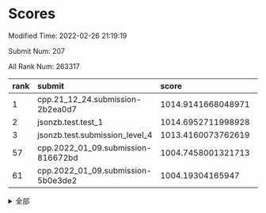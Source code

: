 # Scores

Modified Time: 2022-02-26 21:19:19

Submit Num: 207

All Rank Num: 263317

| rank |               submit               |       score        |       sigma        | pk_num |
| :--- | :--------------------------------- | :----------------- | :----------------- | :----- |
| 1    | cpp.21_12_24.submission-2b2ea0d7   | 1014.9141668048971 | 0.8612728505929732 | 5090   |
| 2    | jsonzb.test.test_1                 | 1014.6952711998928 | 0.8657002780102119 | 5091   |
| 3    | jsonzb.test.submission_level_4     | 1013.4160073762619 | 0.8088463009829334 | 5083   |
| 57   | cpp.2022_01_09.submission-816672bd | 1004.7458001321713 | 0.7061705667631955 | 5085   |
| 61   | cpp.2022_01_09.submission-5b0e3de2 | 1004.19304165947   | 0.7156988433391495 | 5086   |


<details>
<summary>全部</summary>

| rank |                 submit                 |       score        |       sigma        | pk_num |
| :--- | :------------------------------------- | :----------------- | :----------------- | :----- |
| 1    | cpp.21_12_24.submission-2b2ea0d7       | 1014.9141668048971 | 0.8612728505929732 | 5090   |
| 2    | jsonzb.test.test_1                     | 1014.6952711998928 | 0.8657002780102119 | 5091   |
| 3    | jsonzb.test.submission_level_4         | 1013.4160073762619 | 0.8088463009829334 | 5083   |
| 4    | gobigger.level_3.submission_level_3_29 | 1011.5851809715899 | 0.7675018771602188 | 5085   |
| 5    | gobigger.level_3.submission_level_3_46 | 1011.2523990597099 | 0.7716142943861145 | 5082   |
| 6    | gobigger.level_3.submission_level_3_4  | 1011.1220424825823 | 0.7683505380399545 | 5087   |
| 7    | gobigger.level_3.submission_level_3_28 | 1011.0689054106317 | 0.7653999994421457 | 5087   |
| 8    | gobigger.level_3.submission_level_3_34 | 1011.0131070613239 | 0.7960885889724113 | 5091   |
| 9    | gobigger.level_3.submission_level_3_8  | 1010.988424294362  | 0.7653418118574    | 5092   |
| 10   | gobigger.level_3.submission_level_3_38 | 1010.9298137069136 | 0.7526946532117488 | 5085   |
| 11   | gobigger.level_3.submission_level_3_5  | 1010.9059752721283 | 0.7645304194814141 | 5088   |
| 12   | gobigger.level_3.submission_level_3_26 | 1010.878290097155  | 0.7681882443193234 | 5087   |
| 13   | gobigger.level_3.submission_level_3_2  | 1010.8016956298227 | 0.7806396028417498 | 5086   |
| 14   | gobigger.level_3.submission_level_3_15 | 1010.6205546192889 | 0.7536959099305373 | 5087   |
| 15   | gobigger.level_3.submission_level_3_19 | 1010.5963374216477 | 0.7462496952935612 | 5090   |
| 16   | gobigger.level_3.submission_level_3_27 | 1010.5257034412673 | 0.7544750573118283 | 5089   |
| 17   | gobigger.level_3.submission_level_3_12 | 1010.4153627941723 | 0.7932772252030411 | 5090   |
| 18   | gobigger.level_3.submission_level_3_9  | 1010.3730572566892 | 0.7655434875262062 | 5085   |
| 19   | gobigger.level_3.submission_level_3_35 | 1010.3672373147534 | 0.7437989530883105 | 5087   |
| 20   | gobigger.level_3.submission_level_3_41 | 1010.3467076407187 | 0.7483241571764899 | 5089   |
| 21   | gobigger.level_3.submission_level_3_32 | 1010.3396754925485 | 0.7571111430716417 | 5086   |
| 22   | gobigger.level_3.submission_level_3_14 | 1010.3239852509006 | 0.7656529019439431 | 5090   |
| 23   | gobigger.level_3.submission_level_3_17 | 1010.2982026641467 | 0.7676669133934588 | 5089   |
| 24   | gobigger.level_3.submission_level_3_3  | 1010.2685916395075 | 0.7429824397505158 | 5087   |
| 25   | gobigger.level_3.submission_level_3_20 | 1010.112122254153  | 0.7490978032825072 | 5090   |
| 26   | gobigger.level_3.submission_level_3_21 | 1010.072375915178  | 0.7599181541839587 | 5085   |
| 27   | gobigger.level_3.submission_level_3_40 | 1009.9873016681331 | 0.7904288018275367 | 5093   |
| 28   | gobigger.level_3.submission_level_3_31 | 1009.963118527448  | 0.7870594982296317 | 5079   |
| 29   | gobigger.level_3.submission_level_3_37 | 1009.8420615831885 | 0.7612470930030072 | 5092   |
| 30   | gobigger.level_3.submission_level_3_25 | 1009.8317448024999 | 0.7543829299112524 | 5085   |
| 31   | gobigger.level_3.submission_level_3_45 | 1009.7394254366071 | 0.7554462409519096 | 5095   |
| 32   | gobigger.level_3.submission_level_3_11 | 1009.6571079669748 | 0.7352833907291123 | 5091   |
| 33   | gobigger.level_3.submission_level_3_10 | 1009.6518308236801 | 0.7484006218275376 | 5091   |
| 34   | gobigger.level_3.submission_level_3_47 | 1009.6322577002986 | 0.752425618055942  | 5097   |
| 35   | gobigger.level_3.submission_level_3_18 | 1009.6159761349749 | 0.759749208009171  | 5094   |
| 36   | gobigger.level_3.submission_level_3_36 | 1009.6159635042259 | 0.7622608946725771 | 5087   |
| 37   | gobigger.level_3.submission_level_3_44 | 1009.5936928551054 | 0.75600208043175   | 5091   |
| 38   | gobigger.level_3.submission_level_3_42 | 1009.403558268607  | 0.7554880328759466 | 5084   |
| 39   | gobigger.level_3.submission_level_3_39 | 1009.3364846203388 | 0.7496734731314052 | 5089   |
| 40   | gobigger.level_3.submission_level_3_24 | 1009.2832498788337 | 0.7410873991363508 | 5090   |
| 41   | gobigger.level_3.submission_level_3_22 | 1009.2449867512142 | 0.744504235748853  | 5088   |
| 42   | gobigger.level_3.submission_level_3_33 | 1009.149088473472  | 0.7528327249686099 | 5087   |
| 43   | gobigger.level_3.submission_level_3_1  | 1009.0639116961632 | 0.7699766923208693 | 5091   |
| 44   | gobigger.level_3.submission_level_3_23 | 1008.9777949750688 | 0.7298449072258499 | 5084   |
| 45   | gobigger.level_3.submission_level_3_43 | 1008.9525628548237 | 0.7424537469625485 | 5088   |
| 46   | gobigger.level_3.submission_level_3_13 | 1008.8444821790254 | 0.7522199337793403 | 5090   |
| 47   | gobigger.level_3.submission_level_3_0  | 1008.8134881642212 | 0.7543439215065343 | 5086   |
| 48   | gobigger.level_3.submission_level_3_6  | 1008.8122709700401 | 0.7370347456296867 | 5089   |
| 49   | gobigger.level_3.submission_level_3_48 | 1008.7139139759636 | 0.7294159821344054 | 5089   |
| 50   | gobigger.level_3.submission_level_3_30 | 1008.5955858332755 | 0.7238093824548363 | 5090   |
| 51   | gobigger.level_3.submission_level_3_16 | 1008.5562954245938 | 0.7595152961858463 | 5088   |
| 52   | gobigger.level_3.submission_level_3_49 | 1008.3180803608369 | 0.7218146289342661 | 5087   |
| 53   | gobigger.level_3.submission_level_3_7  | 1008.2559846778115 | 0.7485559453664227 | 5092   |
| 54   | gobigger.level_1.submission_level_1_15 | 1004.8508995094674 | 0.7276606883647927 | 5088   |
| 55   | gobigger.level_1.submission_level_1_14 | 1004.8451785321141 | 0.7255959552859043 | 5086   |
| 56   | gobigger.level_1.submission_level_1_29 | 1004.8042994742001 | 0.7206086671201566 | 5083   |
| 57   | cpp.2022_01_09.submission-816672bd     | 1004.7458001321713 | 0.7061705667631955 | 5085   |
| 58   | gobigger.level_1.submission_level_1_1  | 1004.3727514010757 | 0.7167441147488938 | 5084   |
| 59   | gobigger.level_1.submission_level_1_46 | 1004.3498212364254 | 0.7218066838254639 | 5087   |
| 60   | gobigger.level_1.submission_level_1_26 | 1004.223826516664  | 0.714727818835973  | 5087   |
| 61   | cpp.2022_01_09.submission-5b0e3de2     | 1004.19304165947   | 0.7156988433391495 | 5086   |
| 62   | gobigger.level_1.submission_level_1_2  | 1004.1539139926878 | 0.7113929771143573 | 5085   |
| 63   | gobigger.level_1.submission_level_1_4  | 1004.1202330445162 | 0.7209303454828446 | 5091   |
| 64   | gobigger.level_1.submission_level_1_19 | 1004.0545829116585 | 0.7081601629826295 | 5091   |
| 65   | gobigger.level_1.submission_level_1_47 | 1004.0342632290628 | 0.7164273177711792 | 5088   |
| 66   | gobigger.level_1.submission_level_1_31 | 1004.0309519555799 | 0.7134174342584568 | 5082   |
| 67   | gobigger.level_1.submission_level_1_41 | 1003.8429181104802 | 0.727348893243504  | 5090   |
| 68   | gobigger.level_1.submission_level_1_3  | 1003.8244618807632 | 0.7262114141589902 | 5087   |
| 69   | gobigger.level_1.submission_level_1_12 | 1003.8119459243288 | 0.7145778050955021 | 5087   |
| 70   | gobigger.level_1.submission_level_1_21 | 1003.7590789006599 | 0.7032331176008323 | 5083   |
| 71   | gobigger.level_1.submission_level_1_37 | 1003.7119307106486 | 0.7169066411755333 | 5088   |
| 72   | gobigger.level_1.submission_level_1_42 | 1003.6962922441945 | 0.707369924235327  | 5090   |
| 73   | gobigger.level_1.submission_level_1_5  | 1003.6441216092774 | 0.7213401516873339 | 5083   |
| 74   | gobigger.level_1.submission_level_1_13 | 1003.6357606592494 | 0.7237575495011712 | 5081   |
| 75   | gobigger.level_1.submission_level_1_6  | 1003.6349622337734 | 0.717445015316376  | 5088   |
| 76   | gobigger.level_1.submission_level_1_30 | 1003.6264759502948 | 0.7152342068008745 | 5087   |
| 77   | gobigger.level_1.submission_level_1_49 | 1003.5686307181451 | 0.7299179344218949 | 5090   |
| 78   | gobigger.level_1.submission_level_1_32 | 1003.5683221395756 | 0.7034683933444851 | 5092   |
| 79   | gobigger.level_1.submission_level_1_7  | 1003.5159525977812 | 0.7124522597407444 | 5089   |
| 80   | gobigger.level_1.submission_level_1_22 | 1003.4736508577487 | 0.7134154071482439 | 5088   |
| 81   | gobigger.level_1.submission_level_1_35 | 1003.4482854854491 | 0.7187986988993995 | 5089   |
| 82   | gobigger.level_1.submission_level_1_33 | 1003.3108214230119 | 0.7150369899436939 | 5085   |
| 83   | gobigger.level_1.submission_level_1_16 | 1003.2321311920589 | 0.7255238612328706 | 5085   |
| 84   | gobigger.level_1.submission_level_1_39 | 1003.135408238265  | 0.7156683226782512 | 5087   |
| 85   | gobigger.level_1.submission_level_1_17 | 1003.0319360958046 | 0.7191586893359685 | 5092   |
| 86   | gobigger.level_1.submission_level_1_38 | 1002.9899872490344 | 0.7121101942580172 | 5091   |
| 87   | gobigger.level_1.submission_level_1_25 | 1002.9129237996169 | 0.7148715473193802 | 5085   |
| 88   | gobigger.level_1.submission_level_1_27 | 1002.8938680818325 | 0.7166797635093238 | 5087   |
| 89   | gobigger.level_1.submission_level_1_43 | 1002.8533438214283 | 0.7029995325756739 | 5086   |
| 90   | gobigger.level_1.submission_level_1_23 | 1002.7843512668001 | 0.7223189759314664 | 5082   |
| 91   | gobigger.level_1.submission_level_1_9  | 1002.7767371991994 | 0.7180627593900134 | 5093   |
| 92   | gobigger.level_1.submission_level_1_34 | 1002.7294490485625 | 0.7091049725219111 | 5090   |
| 93   | gobigger.level_1.submission_level_1_44 | 1002.6955319482809 | 0.7077120723757356 | 5092   |
| 94   | gobigger.level_1.submission_level_1_10 | 1002.6149524016836 | 0.7094992185323962 | 5087   |
| 95   | gobigger.level_1.submission_level_1_18 | 1002.5997781010252 | 0.7210315210210323 | 5086   |
| 96   | gobigger.level_1.submission_level_1_8  | 1002.5466468108467 | 0.7173005814677782 | 5090   |
| 97   | gobigger.level_1.submission_level_1_0  | 1002.5436624820682 | 0.7215667385609826 | 5090   |
| 98   | gobigger.level_1.submission_level_1_36 | 1002.5090116195819 | 0.7031080711897042 | 5094   |
| 99   | gobigger.level_1.submission_level_1_45 | 1002.4229367306751 | 0.7042013447025857 | 5095   |
| 100  | gobigger.level_1.submission_level_1_28 | 1002.3803536744971 | 0.7104398576401326 | 5087   |
| 101  | gobigger.level_1.submission_level_1_40 | 1002.1384982660028 | 0.7182076394488132 | 5091   |
| 102  | gobigger.level_1.submission_level_1_24 | 1001.8828707309415 | 0.7127925820342085 | 5084   |
| 103  | gobigger.level_1.submission_level_1_20 | 1001.8762893568351 | 0.709574453977934  | 5092   |
| 104  | gobigger.level_1.submission_level_1_48 | 1001.7602359512949 | 0.7066857010553196 | 5087   |
| 105  | gobigger.level_1.submission_level_1_11 | 1001.5342819751675 | 0.7076767109374816 | 5088   |
| 106  | gobigger.random.submission_random_41   | 997.8373369873491  | 0.7103852420880642 | 5085   |
| 107  | gobigger.random.submission_random_45   | 997.2251755186282  | 0.7037934280327162 | 5087   |
| 108  | gobigger.random.submission_random_47   | 997.0462544791355  | 0.7002978036300627 | 5091   |
| 109  | gobigger.random.submission_random_21   | 996.9545201719725  | 0.7128525303568265 | 5090   |
| 110  | gobigger.random.submission_random_28   | 996.9389327992276  | 0.7082849889790227 | 5089   |
| 111  | gobigger.random.submission_random_33   | 996.8931191694596  | 0.7090825089803156 | 5088   |
| 112  | gobigger.random.submission_random_35   | 996.8830867988839  | 0.7097262475584046 | 5084   |
| 113  | gobigger.random.submission_random_32   | 996.7329561098071  | 0.7012103336830464 | 5088   |
| 114  | gobigger.random.submission_random_15   | 996.6923144035609  | 0.7020650643874227 | 5088   |
| 115  | gobigger.random.submission_random_1    | 996.6280039046741  | 0.7065432293479869 | 5088   |
| 116  | gobigger.random.submission_random_9    | 996.6042386631993  | 0.7054802395760625 | 5089   |
| 117  | gobigger.random.submission_random_2    | 996.600190805232   | 0.7077002050815849 | 5087   |
| 118  | gobigger.random.submission_random_22   | 996.5939735066427  | 0.7182384589722508 | 5091   |
| 119  | gobigger.random.submission_random_19   | 996.5184898439361  | 0.7308832119501892 | 5090   |
| 120  | gobigger.random.submission_random_6    | 996.5066219490798  | 0.704426016636303  | 5090   |
| 121  | gobigger.random.submission_random_10   | 996.4333842801602  | 0.7115321890170272 | 5090   |
| 122  | gobigger.random.submission_random_24   | 996.3710623698886  | 0.7078092125295052 | 5090   |
| 123  | gobigger.random.submission_random_30   | 996.27586592048    | 0.7062854933601743 | 5089   |
| 124  | gobigger.random.submission_random_25   | 996.2422341021058  | 0.7130657903051305 | 5086   |
| 125  | gobigger.random.submission_random_0    | 996.2188411823373  | 0.7323466939357931 | 5089   |
| 126  | gobigger.random.submission_random_26   | 996.1363718955454  | 0.7117589433343714 | 5085   |
| 127  | gobigger.random.submission_random_20   | 996.1300457037821  | 0.714883188676729  | 5090   |
| 128  | gobigger.random.submission_random_34   | 996.0805229912883  | 0.723390019497751  | 5085   |
| 129  | gobigger.random.submission_random_42   | 996.0735684009411  | 0.7158682249320055 | 5093   |
| 130  | gobigger.random.submission_random_44   | 996.0515114410997  | 0.7064388394473472 | 5086   |
| 131  | gobigger.random.submission_random_37   | 996.0447415750566  | 0.7126516681381696 | 5090   |
| 132  | gobigger.random.submission_random_4    | 995.9585028584347  | 0.7065228136061912 | 5086   |
| 133  | gobigger.random.submission_random_36   | 995.9499304889838  | 0.6984573138750614 | 5088   |
| 134  | gobigger.random.submission_random_11   | 995.902528431755   | 0.7216379154093525 | 5089   |
| 135  | gobigger.random.submission_random_48   | 995.8895936464595  | 0.7035947666411174 | 5094   |
| 136  | gobigger.random.submission_random_39   | 995.8371106798955  | 0.7048746502497042 | 5089   |
| 137  | gobigger.random.submission_random_8    | 995.7823333616328  | 0.6955703626393169 | 5091   |
| 138  | gobigger.random.submission_random_49   | 995.7778082939419  | 0.7168605894621329 | 5086   |
| 139  | gobigger.random.submission_random_13   | 995.7414290812294  | 0.7223891919058837 | 5089   |
| 140  | gobigger.random.submission_random_29   | 995.7044179119428  | 0.7101169130511676 | 5090   |
| 141  | gobigger.random.submission_random_46   | 995.4837962945991  | 0.7030090022629523 | 5092   |
| 142  | gobigger.random.submission_random_18   | 995.4456956603321  | 0.7066872187404464 | 5093   |
| 143  | gobigger.random.submission_random_27   | 995.4314265927661  | 0.7107046599513699 | 5090   |
| 144  | gobigger.random.submission_random_23   | 995.3995448374774  | 0.7243936206326581 | 5089   |
| 145  | gobigger.random.submission_random_12   | 995.3898667783933  | 0.7064286493279355 | 5091   |
| 146  | gobigger.random.submission_random_3    | 995.3838211163767  | 0.7088324336912787 | 5090   |
| 147  | gobigger.random.submission_random_5    | 995.3747890614085  | 0.7172630185282828 | 5091   |
| 148  | gobigger.random.submission_random_38   | 995.3678941659474  | 0.7175306699934598 | 5087   |
| 149  | gobigger.random.submission_random_43   | 995.3275084486785  | 0.701388698986806  | 5088   |
| 150  | gobigger.random.submission_random_7    | 994.9976508865959  | 0.7149008741865596 | 5086   |
| 151  | gobigger.random.submission_random_17   | 994.9075600219584  | 0.704226049286739  | 5086   |
| 152  | gobigger.random.submission_random_31   | 994.834660246528   | 0.711254538720012  | 5085   |
| 153  | gobigger.random.submission_random_40   | 994.7190926207437  | 0.7140800871782589 | 5086   |
| 154  | gobigger.level_2.submission_level_2_28 | 994.6082889234742  | 0.7258030509122185 | 5092   |
| 155  | gobigger.random.submission_random_14   | 994.553017829468   | 0.7179690318320956 | 5087   |
| 156  | gobigger.level_2.submission_level_2_35 | 994.2991490553452  | 0.7247716809813113 | 5091   |
| 157  | gobigger.random.submission_random_16   | 994.2223059801252  | 0.7053897381042404 | 5088   |
| 158  | gobigger.level_2.submission_level_2_1  | 993.8657853755935  | 0.7383833385388303 | 5091   |
| 159  | gobigger.level_2.submission_level_2_26 | 993.1434431169546  | 0.7428024922350356 | 5094   |
| 160  | gobigger.level_2.submission_level_2_4  | 993.1361479867006  | 0.7469011525102439 | 5089   |
| 161  | gobigger.level_2.submission_level_2_7  | 993.0846410684835  | 0.7476355005517115 | 5089   |
| 162  | gobigger.level_2.submission_level_2_0  | 993.0719787553495  | 0.7392995818791626 | 5092   |
| 163  | gobigger.level_2.submission_level_2_13 | 992.9272920618139  | 0.7576337101180781 | 5090   |
| 164  | gobigger.level_2.submission_level_2_9  | 992.8790406505175  | 0.7383980037295574 | 5088   |
| 165  | gobigger.level_2.submission_level_2_23 | 992.7533662643549  | 0.7502297836805653 | 5086   |
| 166  | gobigger.level_2.submission_level_2_44 | 992.7248889647105  | 0.7537831012679528 | 5088   |
| 167  | gobigger.level_2.submission_level_2_34 | 992.7035104697269  | 0.7530437607225056 | 5088   |
| 168  | gobigger.level_2.submission_level_2_40 | 992.6066156788706  | 0.7402251494458026 | 5090   |
| 169  | gobigger.level_2.submission_level_2_42 | 992.532444816654   | 0.7450029214195133 | 5092   |
| 170  | gobigger.level_2.submission_level_2_3  | 992.5279298422271  | 0.7425441317583324 | 5086   |
| 171  | gobigger.level_2.submission_level_2_18 | 992.348649604532   | 0.731922907980644  | 5091   |
| 172  | gobigger.level_2.submission_level_2_5  | 992.3358128839287  | 0.7502193390353816 | 5089   |
| 173  | gobigger.level_2.submission_level_2_19 | 992.3296061755385  | 0.7411332783983707 | 5088   |
| 174  | gobigger.level_2.submission_level_2_24 | 992.2914172831856  | 0.7342610993271782 | 5088   |
| 175  | gobigger.level_2.submission_level_2_10 | 992.2730182315662  | 0.7510351549639499 | 5088   |
| 176  | gobigger.level_2.submission_level_2_46 | 992.2224550047473  | 0.7533493955738221 | 5095   |
| 177  | gobigger.level_2.submission_level_2_2  | 992.1970562213081  | 0.7552270275276893 | 5086   |
| 178  | gobigger.level_2.submission_level_2_45 | 992.1900355346536  | 0.7455167890738715 | 5080   |
| 179  | gobigger.level_2.submission_level_2_20 | 992.1723297719874  | 0.7254200993583978 | 5089   |
| 180  | gobigger.level_2.submission_level_2_14 | 992.1537783407343  | 0.7556177281535785 | 5088   |
| 181  | gobigger.level_2.submission_level_2_15 | 992.1225899246023  | 0.7388826282253897 | 5086   |
| 182  | gobigger.level_2.submission_level_2_25 | 992.0669271554834  | 0.7502758707234689 | 5089   |
| 183  | gobigger.level_2.submission_level_2_21 | 991.8022789726086  | 0.7332248997360289 | 5088   |
| 184  | gobigger.level_2.submission_level_2_29 | 991.7991569466692  | 0.7395586982662709 | 5089   |
| 185  | gobigger.level_2.submission_level_2_47 | 991.781086713288   | 0.7394199626009237 | 5085   |
| 186  | gobigger.level_2.submission_level_2_38 | 991.7505564945559  | 0.7536495022035503 | 5092   |
| 187  | gobigger.level_2.submission_level_2_37 | 991.6937000717194  | 0.7510703467593373 | 5090   |
| 188  | gobigger.level_2.submission_level_2_36 | 991.6138308403654  | 0.748022291473554  | 5086   |
| 189  | gobigger.level_2.submission_level_2_11 | 991.5415161272895  | 0.7371103342950902 | 5086   |
| 190  | gobigger.level_2.submission_level_2_41 | 991.5270774816354  | 0.7492290398097643 | 5091   |
| 191  | gobigger.level_2.submission_level_2_39 | 991.515471010272   | 0.7498725694325586 | 5084   |
| 192  | gobigger.level_2.submission_level_2_33 | 991.4724518900855  | 0.7316267380591149 | 5087   |
| 193  | gobigger.level_2.submission_level_2_12 | 991.3600389209065  | 0.7466405334629515 | 5088   |
| 194  | gobigger.level_2.submission_level_2_30 | 991.3192634709746  | 0.7475633418682855 | 5085   |
| 195  | gobigger.level_2.submission_level_2_49 | 991.3021604748715  | 0.7513958210158264 | 5091   |
| 196  | gobigger.level_2.submission_level_2_16 | 991.2888489709213  | 0.7443532718802592 | 5082   |
| 197  | gobigger.level_2.submission_level_2_48 | 991.2321214521844  | 0.7657067272889511 | 5092   |
| 198  | gobigger.level_2.submission_level_2_27 | 991.2076737875896  | 0.7412768643256726 | 5088   |
| 199  | gobigger.level_2.submission_level_2_8  | 991.2050842381946  | 0.7386516704709261 | 5084   |
| 200  | gobigger.level_2.submission_level_2_17 | 991.0891087020447  | 0.747918095103213  | 5090   |
| 201  | gobigger.level_2.submission_level_2_32 | 991.0462217787747  | 0.7597155604680726 | 5089   |
| 202  | gobigger.level_2.submission_level_2_43 | 990.7889263140644  | 0.7678730520425263 | 5086   |
| 203  | gobigger.level_2.submission_level_2_31 | 990.2363610000801  | 0.7833145135356415 | 5092   |
| 204  | gobigger.level_2.submission_level_2_22 | 990.2316734483192  | 0.7543303886616811 | 5083   |
| 205  | gobigger.level_2.submission_level_2_6  | 990.039740386178   | 0.7694894267964898 | 5087   |
| 206  | gobigger.none.submission_none_0        | 978.8387881601493  | 1.271712948806854  | 5088   |
| 207  | gobigger.none.submission_none_1        | 977.1949520549452  | 1.436206431590745  | 5090   |

</details>